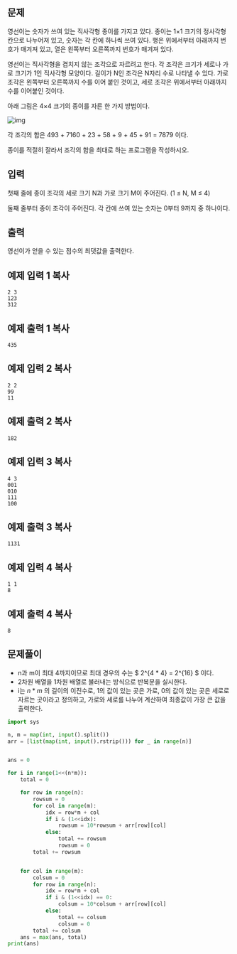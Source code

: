 ## 문제

영선이는 숫자가 쓰여 있는 직사각형 종이를 가지고 있다. 종이는 1×1 크기의 정사각형 칸으로 나누어져 있고, 숫자는 각 칸에 하나씩 쓰여 있다. 행은 위에서부터 아래까지 번호가 매겨져 있고, 열은 왼쪽부터 오른쪽까지 번호가 매겨져 있다.

영선이는 직사각형을 겹치지 않는 조각으로 자르려고 한다. 각 조각은 크기가 세로나 가로 크기가 1인 직사각형 모양이다. 길이가 N인 조각은 N자리 수로 나타낼 수 있다. 가로 조각은 왼쪽부터 오른쪽까지 수를 이어 붙인 것이고, 세로 조각은 위에서부터 아래까지 수를 이어붙인 것이다.

아래 그림은 4×4 크기의 종이를 자른 한 가지 방법이다.

![img](https://onlinejudgeimages.s3-ap-northeast-1.amazonaws.com/problem/14391/1.png)

각 조각의 합은 493 + 7160 + 23 + 58 + 9 + 45 + 91 = 7879 이다.

종이를 적절히 잘라서 조각의 합을 최대로 하는 프로그램을 작성하시오.

## 입력

첫째 줄에 종이 조각의 세로 크기 N과 가로 크기 M이 주어진다. (1 ≤ N, M ≤ 4)

둘째 줄부터 종이 조각이 주어진다. 각 칸에 쓰여 있는 숫자는 0부터 9까지 중 하나이다.

## 출력

영선이가 얻을 수 있는 점수의 최댓값을 출력한다.

## 예제 입력 1 복사

```
2 3
123
312
```

## 예제 출력 1 복사

```
435
```

## 예제 입력 2 복사

```
2 2
99
11
```

## 예제 출력 2 복사

```
182
```

## 예제 입력 3 복사

```
4 3
001
010
111
100
```

## 예제 출력 3 복사

```
1131
```

## 예제 입력 4 복사

```
1 1
8
```

## 예제 출력 4 복사

```
8
```

## 문제풀이
- n과 m이 최대 4까지이므로 최대 경우의 수는 $ 2^{4 * 4} = 2^{16} $ 이다.
- 2차원 배열을 1차원 배열로 불러내는 방식으로 반복문을 실시한다.
- i는 $n * m$ 의 길이의 이진수로, 1의 값이 있는 곳은 가로, 0의 값이 있는 곳은 세로로 자르는 곳이라고 정의하고, 가로와 세로를 나누어 계산하여 최종값이 가장 큰 값을 출력한다.

```python
import sys

n, m = map(int, input().split())
arr = [list(map(int, input().rstrip())) for _ in range(n)]


ans = 0

for i in range(1<<(n*m)):
    total = 0

    for row in range(n):
        rowsum = 0
        for col in range(m):
            idx = row*m + col
            if i & (1<<idx):
                rowsum = 10*rowsum + arr[row][col]
            else:
                total += rowsum
                rowsum = 0
        total += rowsum


    for col in range(m):
        colsum = 0
        for row in range(n):
            idx = row*m + col
            if i & (1<<idx) == 0:
                colsum = 10*colsum + arr[row][col]
            else:
                total += colsum
                colsum = 0
        total += colsum
    ans = max(ans, total)
print(ans)
```
